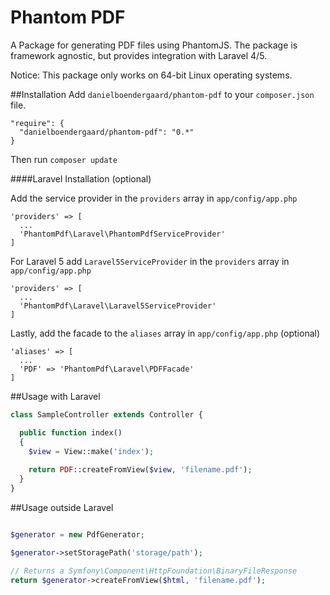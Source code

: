 Phantom PDF
===========

A Package for generating PDF files using PhantomJS. The package is framework agnostic, but provides integration with Laravel 4/5.

Notice: This package only works on 64-bit Linux operating systems.

##Installation
Add `danielboendergaard/phantom-pdf` to your `composer.json` file.

````
"require": {
  "danielboendergaard/phantom-pdf": "0.*"
}
````

Then run `composer update`

####Laravel Installation (optional)

Add the service provider in the `providers` array in `app/config/app.php`
````
'providers' => [
  ...
  'PhantomPdf\Laravel\PhantomPdfServiceProvider'
]
````

For Laravel 5 add `Laravel5ServiceProvider` in the `providers` array in `app/config/app.php`
````
'providers' => [
  ...
  'PhantomPdf\Laravel\Laravel5ServiceProvider'
]
````

Lastly, add the facade to the `aliases` array in `app/config/app.php` (optional)
````
'aliases' => [
  ...
  'PDF' => 'PhantomPdf\Laravel\PDFFacade'
]
````

##Usage with Laravel
````php
class SampleController extends Controller {

  public function index()
  {
    $view = View::make('index');
    
    return PDF::createFromView($view, 'filename.pdf');
  }
}
````

##Usage outside Laravel

````php

$generator = new PdfGenerator;

$generator->setStoragePath('storage/path');

// Returns a Symfony\Component\HttpFoundation\BinaryFileResponse
return $generator->createFromView($html, 'filename.pdf');

````
